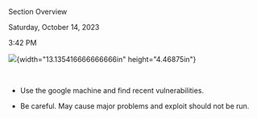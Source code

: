 Section Overview

Saturday, October 14, 2023

3:42 PM

![](000_Section_Overview_000.png){width="13.135416666666666in" height="4.46875in"}

 

-   Use the google machine and find recent vulnerabilities.

-   Be careful. May cause major problems and exploit should not be run.
